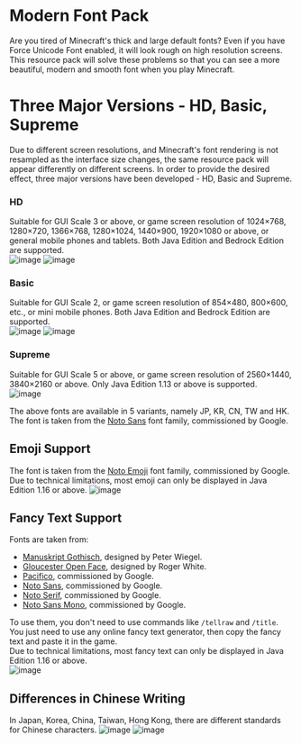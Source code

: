 # Modern Font Pack
Are you tired of Minecraft's thick and large default fonts? Even if you have Force Unicode Font enabled, it will look rough on high resolution screens. This resource pack will solve these problems so that you can see a more beautiful, modern and smooth font when you play Minecraft.  

# Three Major Versions - HD, Basic, Supreme  
Due to different screen resolutions, and Minecraft's font rendering is not resampled as the interface size changes, the same resource pack will appear differently on different screens. In order to provide the desired effect, three major versions have been developed - HD, Basic and Supreme.  

### HD
Suitable for GUI Scale 3 or above, or game screen resolution of 1024×768, 1280×720, 1366×768, 1280×1024, 1440×900, 1920×1080 or above, or general mobile phones and tablets. Both Java Edition and Bedrock Edition are supported.  
![image](https://user-images.githubusercontent.com/91775602/198916109-11b6c36d-ff2f-46d9-94e0-c01d78c2e9a4.png)
![image](https://user-images.githubusercontent.com/91775602/198916123-e00d54e1-4d05-48e2-8799-4aa879907338.png)

### Basic
Suitable for GUI Scale 2, or game screen resolution of 854×480, 800×600, etc., or mini mobile phones. Both Java Edition and Bedrock Edition are supported.  
![image](https://user-images.githubusercontent.com/91775602/198916175-7a92030a-c047-4f8e-9f13-4c375878ed98.png)
![image](https://user-images.githubusercontent.com/91775602/198916185-4d23267e-a6ef-40d8-8e94-b0d99a5384b2.png)

### Supreme
Suitable for GUI Scale 5 or above, or game screen resolution of 2560×1440, 3840×2160 or above. Only Java Edition 1.13 or above is supported.  
![image](https://user-images.githubusercontent.com/91775602/198916197-6e07c11c-cff2-4963-ad80-5f83ec2f3c92.png)

The above fonts are available in 5 variants, namely JP, KR, CN, TW and HK. The font is taken from the [Noto Sans](https://fonts.google.com/noto/specimen/Noto+Sans) font family, commissioned by Google.  

## Emoji Support
The font is taken from the [Noto Emoji](https://fonts.google.com/noto/specimen/Noto+Emoji) font family, commissioned by Google. Due to technical limitations, most emoji can only be displayed in Java Edition 1.16 or above.
![image](https://user-images.githubusercontent.com/91775602/198916278-f15ce5be-8de6-4324-a847-0c6607c89d78.png)

## Fancy Text Support
Fonts are taken from:  
- [Manuskript Gothisch](https://www.1001fonts.com/manuskript-gothisch-font.html), designed by Peter Wiegel.  
- [Gloucester Open Face](https://www.1001freefonts.com/gloucester-open-face.font), designed by Roger White.  
- [Pacifico](https://fonts.google.com/specimen/Pacifico), commissioned by Google.  
- [Noto Sans](https://fonts.google.com/noto/specimen/Noto+Sans), commissioned by Google.  
- [Noto Serif](https://fonts.google.com/noto/specimen/Noto+Serif), commissioned by Google.  
- [Noto Sans Mono](https://fonts.google.com/noto/specimen/Noto+Sans+Mono), commissioned by Google.  

To use them, you don't need to use commands like `/tellraw` and `/title`. You just need to use any online fancy text generator, then copy the fancy text and paste it in the game.  
Due to technical limitations, most fancy text can only be displayed in Java Edition 1.16 or above.  
![image](https://user-images.githubusercontent.com/91775602/198916301-faa3e6cd-ce35-4461-ac00-1572beb760ef.png)

## Differences in Chinese Writing
In Japan, Korea, China, Taiwan, Hong Kong, there are different standards for Chinese characters.
![image](https://upload.wikimedia.org/wikipedia/commons/2/23/Source_Han_Sans_Version_Difference.svg)
![image](https://miro.medium.com/max/1400/1*YGfUFXuGT99nnqnthU4oAQ.gif)
